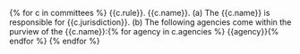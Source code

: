 {% for c in committees %}
{{c.rule}}. {{c.name}}.
(a) The {{c.name}} is responsible for {{c.jurisdiction}}.
(b) The following agencies come within the purview of the {{c.name}}:{% for agency in c.agencies %}
	{{agency}}{% endfor %}
{% endfor %}